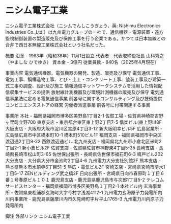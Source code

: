 # ニシム電子工業

ニシム電子工業株式会社（ニシムでんしこうぎょう、英: Nishimu Electronics Industries Co.,Ltd.）は九州電力グループの一社で、通信機器・電源装置・遠方監視制御装置の製造販売及び保修工事を行う企業である。かつては日本無線との合弁で西日本無線工業株式会社という社名だった。

概要
沿革 - 1963年（昭和38年）11月1日設立
代表者 - 代表取締役社長 山科秀之（やましな ひでゆき）
資本金 - 3億円
従業員数 - 840名（2025年4月現在）

事業内容
電気通信機器、電気機器の開発、製造、販売及び保守
電気通信工事、電気工事、鋼構造物工事、とび・土工・コンクリート工事、塗装工事及び建築一式工事の調査、設計及び施工
情報通信ネットワークシステムを活用した情報配信収集サービスの提供
放射線計測機器及び環境計測機器の販売及び保守
電気通信事業法に定める電気通信事業
前各号に関するコンサルティング及び技術提供
コンビニエンスストアの経営
労働者派遣事業
前各号に付帯関連する事業

事業所
本社 - 福岡県福岡市博多区美野島1丁目2-1
佐賀工場 - 佐賀県神埼郡吉野ヶ里町立野700
東京支店 - 東京都台東区東上野2丁目7-5 偕楽ビル(東上野II)8F
大阪支店 - 大阪府大阪市淀川区宮原4丁目3-12 新大阪明幸ビル5F
広島営業所 - 広島県広島市中区橋本町10-1 橋本町510ビル1F
福岡支店 - 福岡県福岡市中央区渡辺通2丁目9-22 西鉄渡辺通ビル
北九州支店 - 福岡県北九州市小倉北区米町2丁目2-1 新小倉ビル2F
佐賀支店 - 佐賀県佐賀市神野東4丁目5-35
長崎支店 - 長崎県長崎市松山町3-65
佐世保出張所 - 長崎県佐世保市福石町6-3 鳴戸ビル202
大分支店 - 大分県大分市金池町2丁目4-6 九州電力大分支社別館2F
熊本支店 - 熊本県熊本市水前寺6丁目51-5 熊広・電気ビル2F
宮崎支店 - 宮崎県宮崎市清水1丁目5-17 ZENビルディング武之橋2F
日向出張所 - 宮崎県日向市春原町１丁目６番１号春原ビル１０１
鹿児島支店 - 鹿児島県鹿児島市与次郎1丁目5-2
テレコムサービスセンター - 福岡県福岡市博多区美野島１丁目2-1 本社ビル内
玄海事業所 - 佐賀県東松浦郡玄海町大字今村字浅湖4112-1 九州電力玄海原子力発電所内
川内事業所 - 鹿児島県薩摩川内市久見崎町字片平山1765-3 九州電力川内原子力発電所内

脚注
外部リンク
ニシム電子工業
